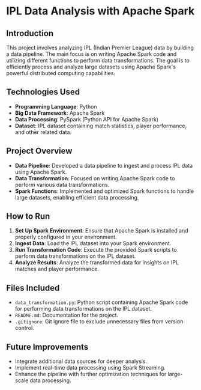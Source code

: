 # IPL Data Analysis with Apache Spark

## Introduction

This project involves analyzing IPL (Indian Premier League) data by building a data pipeline. The main focus is on writing Apache Spark code and utilizing different functions to perform data transformations. The goal is to efficiently process and analyze large datasets using Apache Spark's powerful distributed computing capabilities.

## Technologies Used

- **Programming Language**: Python
- **Big Data Framework**: Apache Spark
- **Data Processing**: PySpark (Python API for Apache Spark)
- **Dataset**: IPL dataset containing match statistics, player performance, and other related data.

## Project Overview

- **Data Pipeline**: Developed a data pipeline to ingest and process IPL data using Apache Spark.
- **Data Transformation**: Focused on writing Apache Spark code to perform various data transformations.
- **Spark Functions**: Implemented and optimized Spark functions to handle large datasets, enabling efficient data processing.

## How to Run

1. **Set Up Spark Environment**: Ensure that Apache Spark is installed and properly configured in your environment.
2. **Ingest Data**: Load the IPL dataset into your Spark environment.
3. **Run Transformation Code**: Execute the provided Spark scripts to perform data transformations on the IPL dataset.
4. **Analyze Results**: Analyze the transformed data for insights on IPL matches and player performance.

## Files Included

- `data_transformation.py`: Python script containing Apache Spark code for performing data transformations on the IPL dataset.
- `README.md`: Documentation for the project.
- `.gitignore`: Git ignore file to exclude unnecessary files from version control.

## Future Improvements

- Integrate additional data sources for deeper analysis.
- Implement real-time data processing using Spark Streaming.
- Enhance the pipeline with further optimization techniques for large-scale data processing.

